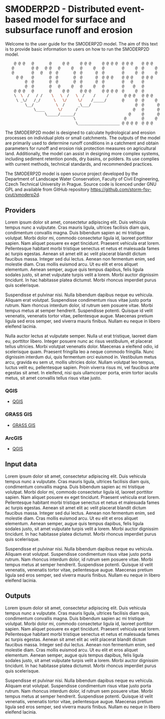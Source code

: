 # SMODERP2D - Distributed event-based model for surface and subsurface runoff and erosion

Welcome to the user guide for the SMODERP2D model. The aim of this text is
to provide basic information to users on how to run the SMODERP2D model.

```sh
    @ @ @   @       @     @ @     @ @ @     @ @ @ @  @ @ @    @ @ @
   @        @ @   @ @   @     @   @     @   @        @     @  @     @
   @        @   @   @  @       @  @      @  @        @     @  @     @
     @ @    @       @  @       @  @      @  @ @ @    @ @ @    @ @ @
         @  @       @  @       @  @      @  @        @   @    @
         @  @       @   @     @   @     @   @        @    @   @
    @ @ @   @       @     @ @     @ @ @     @ @ @ @  @     @  @
    \  \  /   / /    \   \  /   \  /    /     /       @ @ @   @ @ @
     \ _\/   /_/      \   \/     \/    /_____/       @     @  @     @
         \__/          \  /      _\___/                    @  @      @
             \____      \/      /                         @   @      @
                  \_____/______/                        @     @      @
                               \                      @       @     @
                                \___________________ @ @ @ @  @ @ @
```

The SMODERP2D model is designed to calculate hydrological and erosion processes on
individual plots or small catchments. The outputs of the model are primarily
used to determine runoff conditions in a catchment and obtain parameters for
runoff and erosion risk protection measures on agricultural land. Additionally,
the model can assist in designing more complex systems, including sediment
retention ponds, dry basins, or polders. Its use complies with current
methods, technical standards, and recommended practices.

The SMODERP2D model is open source project developed by the Department
of Landscape Water Conservation, Faculty of Civil Engineering, Czech
Technical University in Prague. Source code is licenced under GNU GPL
and available from GitHub repository <https://github.com/storm-fsv-cvut/smoderp2d>.

## Providers

Lorem ipsum dolor sit amet, consectetur adipiscing elit. Duis vehicula tempus
nunc a vulputate. Cras mauris ligula, ultrices facilisis diam quis, condimentum
convallis magna. Duis bibendum sapien ac mi tristique volutpat. Morbi dolor mi,
commodo consectetur ligula id, laoreet porttitor sapien. Nam aliquet posuere ex
eget tincidunt. Praesent vehicula erat lorem. Pellentesque habitant morbi
tristique senectus et netus et malesuada fames ac turpis egestas. Aenean sit
amet elit ac velit placerat blandit dictum faucibus massa. Integer sed dui
lectus. Aenean non fermentum enim, sed molestie diam. Cras mollis euismod arcu.
Ut eu elit et eros aliquet elementum. Aenean semper, augue quis tempus dapibus,
felis ligula sodales justo, sit amet vulputate turpis velit a lorem. Morbi
auctor dignissim tincidunt. In hac habitasse platea dictumst. Morbi rhoncus
imperdiet purus quis scelerisque.

Suspendisse et pulvinar nisi. Nulla bibendum dapibus neque eu vehicula. Aliquam
erat volutpat. Suspendisse condimentum risus vitae justo porta rutrum. Nam
rhoncus interdum dolor, id rutrum sem posuere vitae. Morbi tempus metus at
semper hendrerit. Suspendisse potenti. Quisque id velit venenatis, venenatis
tortor vitae, pellentesque augue. Maecenas pretium ligula sed eros semper, sed
viverra mauris finibus. Nullam eu neque in libero eleifend lacinia.

Nulla auctor lectus at vulputate semper. Nulla ut erat tristique, laoreet diam
eu, porttitor libero. Integer posuere nunc ac risus vestibulum, et placerat
tellus ultricies. Morbi volutpat venenatis dolor. Maecenas a eleifend odio, id
scelerisque quam. Praesent fringilla leo a neque commodo fringilla. Nunc
dignissim interdum dui, quis fermentum orci euismod in. Vestibulum metus arcu,
gravida eu sem ut, mollis ultricies dolor. Nullam volutpat leo tempus, luctus
velit eu, pellentesque sapien. Proin viverra risus mi, vel faucibus ante
egestas sit amet. In eleifend, nisi quis ullamcorper porta, enim tortor iaculis
metus, sit amet convallis tellus risus vitae justo. 

### QGIS 

- [QGIS](qgis.md)

### GRASS GIS

- [GRASS GIS](grass.md)

### ArcGIS

- [QGIS](qgis.md)

## Input data

Lorem ipsum dolor sit amet, consectetur adipiscing elit. Duis vehicula tempus
nunc a vulputate. Cras mauris ligula, ultrices facilisis diam quis, condimentum
convallis magna. Duis bibendum sapien ac mi tristique volutpat. Morbi dolor mi,
commodo consectetur ligula id, laoreet porttitor sapien. Nam aliquet posuere ex
eget tincidunt. Praesent vehicula erat lorem. Pellentesque habitant morbi
tristique senectus et netus et malesuada fames ac turpis egestas. Aenean sit
amet elit ac velit placerat blandit dictum faucibus massa. Integer sed dui
lectus. Aenean non fermentum enim, sed molestie diam. Cras mollis euismod arcu.
Ut eu elit et eros aliquet elementum. Aenean semper, augue quis tempus dapibus,
felis ligula sodales justo, sit amet vulputate turpis velit a lorem. Morbi
auctor dignissim tincidunt. In hac habitasse platea dictumst. Morbi rhoncus
imperdiet purus quis scelerisque.

Suspendisse et pulvinar nisi. Nulla bibendum dapibus neque eu vehicula. Aliquam
erat volutpat. Suspendisse condimentum risus vitae justo porta rutrum. Nam
rhoncus interdum dolor, id rutrum sem posuere vitae. Morbi tempus metus at
semper hendrerit. Suspendisse potenti. Quisque id velit venenatis, venenatis
tortor vitae, pellentesque augue. Maecenas pretium ligula sed eros semper, sed
viverra mauris finibus. Nullam eu neque in libero eleifend lacinia.

## Outputs

Lorem ipsum dolor sit amet, consectetur adipiscing elit. Duis vehicula tempus
nunc a vulputate. Cras mauris ligula, ultrices facilisis diam quis, condimentum
convallis magna. Duis bibendum sapien ac mi tristique volutpat. Morbi dolor mi,
commodo consectetur ligula id, laoreet porttitor sapien. Nam aliquet posuere ex
eget tincidunt. Praesent vehicula erat lorem. Pellentesque habitant morbi
tristique senectus et netus et malesuada fames ac turpis egestas. Aenean sit
amet elit ac velit placerat blandit dictum faucibus massa. Integer sed dui
lectus. Aenean non fermentum enim, sed molestie diam. Cras mollis euismod arcu.
Ut eu elit et eros aliquet elementum. Aenean semper, augue quis tempus dapibus,
felis ligula sodales justo, sit amet vulputate turpis velit a lorem. Morbi
auctor dignissim tincidunt. In hac habitasse platea dictumst. Morbi rhoncus
imperdiet purus quis scelerisque.

Suspendisse et pulvinar nisi. Nulla bibendum dapibus neque eu vehicula. Aliquam
erat volutpat. Suspendisse condimentum risus vitae justo porta rutrum. Nam
rhoncus interdum dolor, id rutrum sem posuere vitae. Morbi tempus metus at
semper hendrerit. Suspendisse potenti. Quisque id velit venenatis, venenatis
tortor vitae, pellentesque augue. Maecenas pretium ligula sed eros semper, sed
viverra mauris finibus. Nullam eu neque in libero eleifend lacinia.

